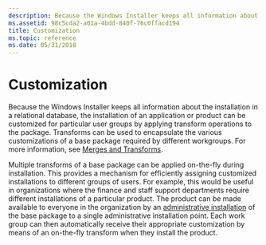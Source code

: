 ```yaml
---
description: Because the Windows Installer keeps all information about the installation in a relational database, the installation of an application or product can be customized for particular user groups by applying transform operations to the package.
ms.assetid: 98c5cda2-a01a-4bdd-840f-76c0ffacd194
title: Customization
ms.topic: reference
ms.date: 05/31/2018
---
```


# Customization

Because the Windows Installer keeps all information about the installation in a relational database, the installation of an application or product can be customized for particular user groups by applying transform operations to the package. Transforms can be used to encapsulate the various customizations of a base package required by different workgroups. For more information, see [Merges and Transforms](merges-and-transforms.md).

Multiple transforms of a base package can be applied on-the-fly during installation. This provides a mechanism for efficiently assigning customized installations to different groups of users. For example, this would be useful in organizations where the finance and staff support departments require different installations of a particular product. The product can be made available to everyone in the organization by an [administrative installation](administrative-installation.md) of the base package to a single administrative installation point. Each work group can then automatically receive their appropriate customization by means of an on-the-fly transform when they install the product.

 

 



